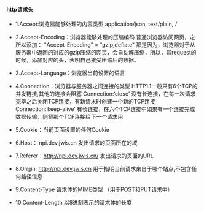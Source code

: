 #### http请求头
 - 1.Accept:浏览器能够处理的内容类型 application/json, text/plain, */*

 - 2.Accept-Encoding：浏览器能够处理的压缩编码  普通浏览器访问网页，之所以添加：
     "Accept-Encoding" = "gzip,deflate" 那是因为，浏览器对于从服务器中返回的对应的gzip压缩的网页，会自动解压缩，所以，其request的时候，添加对应的头，表明自己接受压缩后的数据。 

 - 3.Accept-Language：浏览器当前设置的语言 

 - 4.Connection：浏览器与服务器之间连接的类型  HTTP1.1一般只有6个TCP的并发链接,其他的连接会阻塞
     Connection:‘close’ 没有长连接，在每一次请求完毕之后关闭TCP连接，有新请求时创建一个新的TCP连接
     Connection:‘keep-alive’ 有长连接，在六个TCP连接中如果有一个连接完成数据传输，则将那个TCP连接给下一个请求用

 - 5.Cookie：当前页面设置的任何Cookie 

 - 6.Host： npi.dev.jwis.cn 发出请求的页面所在的域 

 - 7.Referer：http://npi.dev.jwis.cn/ 发出请求的页面的URL 

 - 8.Origin: http://npi.dev.jwis.cn  用于指明当前请求来自于哪个站点,不包含任何路径信息

 - 9.Content-Type 请求体的MIME类型 （用于POST和PUT请求中） 

 - 10.Content-Length 以8进制表示的请求体的长度



